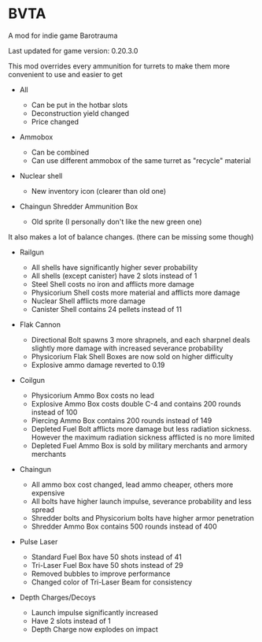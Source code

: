 # BVTA
A mod for indie game Barotrauma  

Last updated for game version: 0.20.3.0  

This mod overrides every ammunition for turrets to make them more convenient to use and easier to get

* All
  - Can be put in the hotbar slots
  - Deconstruction yield changed
  - Price changed

* Ammobox
  - Can be combined
  - Can use different ammobox of the same turret as "recycle" material

* Nuclear shell
  - New inventory icon (clearer than old one)

* Chaingun Shredder Ammunition Box
  - Old sprite (I personally don't like the new green one)

It also makes a lot of balance changes. (there can be missing some though)

* Railgun
  - All shells have significantly higher sever probability
  - All shells (except canister) have 2 slots instead of 1
  - Steel Shell costs no iron and afflicts more damage
  - Physicorium Shell costs more material and afflicts more damage
  - Nuclear Shell afflicts more damage
  - Canister Shell contains 24 pellets instead of 11

* Flak Cannon
  - Directional Bolt spawns 3 more shrapnels, and each sharpnel deals slightly more damage with increased severance probability
  - Physicorium Flak Shell Boxes are now sold on higher difficulty
  - Explosive ammo damage reverted to 0.19

* Coilgun
  - Physicorium Ammo Box costs no lead
  - Explosive Ammo Box costs double C-4 and contains 200 rounds instead of 100
  - Piercing Ammo Box contains 200 rounds instead of 149
  - Depleted Fuel Bolt afflicts more damage but less radiation sickness. However the maximum radiation sickness afflicted is no more limited
  - Depleted Fuel Ammo Box is sold by military merchants and armory merchants

* Chaingun
  - All ammo box cost changed, lead ammo cheaper, others more expensive
  - All bolts have higher launch impulse, severance probability and less spread
  - Shredder bolts and Physicorium bolts have higher armor penetration
  - Shredder Ammo Box contains 500 rounds instead of 400

* Pulse Laser
  - Standard Fuel Box have 50 shots instead of 41
  - Tri-Laser Fuel Box have 50 shots instead of 29
  - Removed bubbles to improve performance
  - Changed color of Tri-Laser Beam for consistency

* Depth Charges/Decoys
  - Launch impulse significantly increased
  - Have 2 slots instead of 1
  - Depth Charge now explodes on impact
